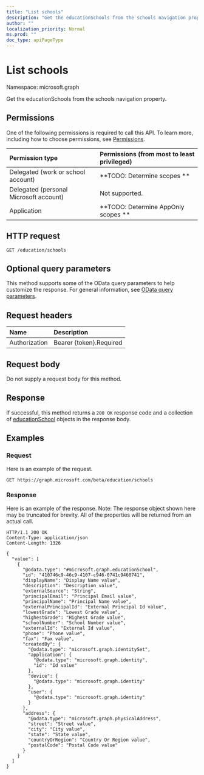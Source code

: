 ```yaml
---
title: "List schools"
description: "Get the educationSchools from the schools navigation property."
author: ""
localization_priority: Normal
ms.prod: ""
doc_type: apiPageType
---
```


# List schools

Namespace: microsoft.graph

Get the educationSchools from the schools navigation property.

## Permissions
One of the following permissions is required to call this API. To learn more, including how to choose permissions, see [Permissions](/concepts/permissions-reference.md).

|Permission type|Permissions (from most to least privileged)|
|:---|:---|
|Delegated (work or school account)|**TODO: Determine scopes **|
|Delegated (personal Microsoft account)|Not supported.|
|Application|**TODO: Determine AppOnly scopes **|

## HTTP request
<!-- {
  "blockType": "ignored"
}
-->
``` http
GET /education/schools
```

## Optional query parameters
This method supports some of the OData query parameters to help customize the response. For general information, see [OData query parameters](/graph/query-parameters).

## Request headers
|Name|Description|
|:---|:---|
|Authorization|Bearer {token}.Required|

## Request body
Do not supply a request body for this method.

## Response
If successful, this method returns a `200 OK` response code and a collection of [educationSchool](../resources/educationschool.md) objects in the response body.

## Examples

### Request
Here is an example of the request.
<!-- {
  "blockType": "request",
  "name": "get_educationschool"
}
-->
``` http
GET https://graph.microsoft.com/beta/education/schools
```

### Response
Here is an example of the response. Note: The response object shown here may be truncated for brevity. All of the properties will be returned from an actual call.
<!-- {
  "blockType": "response",
  "truncated": true,
  "@odata.type": "collection(microsoft.graph.educationschool)"
}
-->
``` http
HTTP/1.1 200 OK
Content-Type: application/json
Content-Length: 1326

{
  "value": [
    {
      "@odata.type": "#microsoft.graph.educationSchool",
      "id": "410746c9-46c9-4107-c946-0741c9460741",
      "displayName": "Display Name value",
      "description": "Description value",
      "externalSource": "String",
      "principalEmail": "Principal Email value",
      "principalName": "Principal Name value",
      "externalPrincipalId": "External Principal Id value",
      "lowestGrade": "Lowest Grade value",
      "highestGrade": "Highest Grade value",
      "schoolNumber": "School Number value",
      "externalId": "External Id value",
      "phone": "Phone value",
      "fax": "Fax value",
      "createdBy": {
        "@odata.type": "microsoft.graph.identitySet",
        "application": {
          "@odata.type": "microsoft.graph.identity",
          "id": "Id value"
        },
        "device": {
          "@odata.type": "microsoft.graph.identity"
        },
        "user": {
          "@odata.type": "microsoft.graph.identity"
        }
      },
      "address": {
        "@odata.type": "microsoft.graph.physicalAddress",
        "street": "Street value",
        "city": "City value",
        "state": "State value",
        "countryOrRegion": "Country Or Region value",
        "postalCode": "Postal Code value"
      }
    }
  ]
}
```

